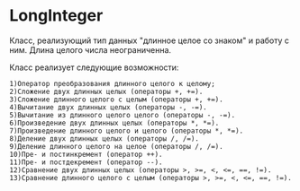 # LongInteger

Класс, реализующий тип данных "длинное целое со знаком" и работу с ним. Длина целого числа неограниченна.

Класс реализует следующие возможности:

	1)Оператор преобразования длинного целого к целому;
	2)Сложение двух длинных целых (операторы +, +=).
	3)Сложение длинного целого с целым (операторы +, +=).
	4)Вычитание двух длинных целых (операторы -, -=).
	5)Вычитание из длинного целого целого (операторы -, -=).
	6)Произведение двух длинных целых (операторы *, *=).
	7)Произведение длинного целого и целого (операторы *, *=).
	8)Деление двух длинных целых (операторы /, /=).
	9)Деление длинного целого на целое (операторы /, /=).
	10)Пре- и постинкремент (оператор ++).
	11)Пре- и постдекремент (оператор --).
	12)Сравнение двух длинных целых (операторы >, >=, <, <=, ==, !=).
	13)Сравнение длинного целого с целым (операторы >, >=, <, <=, ==, !=).
